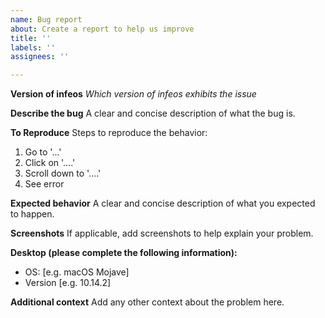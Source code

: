 ```yaml
---
name: Bug report
about: Create a report to help us improve
title: ''
labels: ''
assignees: ''

---
```


**Version of infeos**
_Which version of infeos exhibits the issue_

**Describe the bug**
A clear and concise description of what the bug is.

**To Reproduce**
Steps to reproduce the behavior:
1. Go to '...'
2. Click on '....'
3. Scroll down to '....'
4. See error

**Expected behavior**
A clear and concise description of what you expected to happen.

**Screenshots**
If applicable, add screenshots to help explain your problem.

**Desktop (please complete the following information):**
 - OS: [e.g. macOS Mojave]
 - Version [e.g. 10.14.2]

**Additional context**
Add any other context about the problem here.
